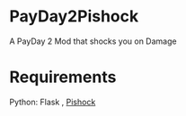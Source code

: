 # PayDay2Pishock
A PayDay 2 Mod that shocks you on Damage

# Requirements
Python:
  Flask ,
  [Pishock](https://python-pishock.readthedocs.io/en/latest/)
